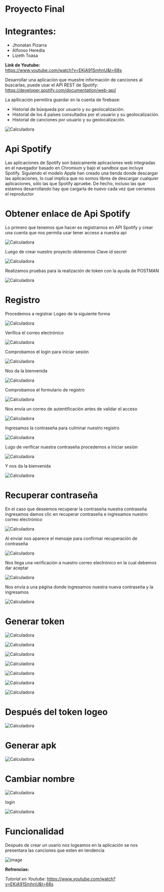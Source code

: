 # Proyecto Final

# Integrantes:
- Jhonatan Pizarra
- Alfonso Heredia
- Lizeth Toasa

**Link de Youtube:**\
https://www.youtube.com/watch?v=EKjA91SmhnU&t=68s


Desarrollar una aplicación que muestre información de canciones al buscarlas, puede usar
el API REST de Spotify: https://developer.spotify.com/documentation/web-api/

La apllicación permitira guardar en la cuenta de firebase:
- Historial de búsqueda por usuario y su geolocalización.
- Historial de los 4 países consultados por el usuario y su geolocalización.
- Historial de canciones por usuario y su geolocalización.

![Calculadora](https://github.com/LizethToasa/Proyecto-Final-Topicos/blob/master/topicos/spotify-logo.png)
# Api Spotify

Las aplicaciones de Spotify son básicamente aplicaciones web integradas en el navegador basado en Chromium y bajo el sandbox que incluye Spotify. Siguiendo el modelo Apple han creado una tienda donde descargar las aplicaciones, lo cual implica que no somos libres de descargar cualquier aplicaciones, sólo las que Spotify apruebe. De hecho, incluso las que estamos desarrollando hay que cargarla de nuevo cada vez que cerramos el reproductor

# Obtener enlace de Api Spotify
Lo primero que tenemos que hacer es registrarnos en API Spotify y crear una cuenta que nos permita usar tener acceso a nuestra api

![Calculadora](https://github.com/LizethToasa/Proyecto-Final-Topicos/blob/master/topicos/1.png)

Luego de crear nuestro proyecto obtenemos Clave id secret

![Calculadora](https://github.com/LizethToasa/Proyecto-Final-Topicos/blob/master/topicos/a.png)

Realizamos pruebas para la realización de token con la ayuda de POSTMAN

![Calculadora](https://github.com/LizethToasa/Proyecto-Final-Topicos/blob/master/topicos/2.png)


# Registro

Procedemos a registrar Logeo de la siguiente forma

![Calculadora](https://github.com/LizethToasa/Proyecto-Final-Topicos/blob/master/topicos/4.png)

Verifica el correo electrónico

![Calculadora](https://github.com/LizethToasa/Proyecto-Final-Topicos/blob/master/topicos/5.png)

Comprobamos el login para iniciar sesión 

![Calculadora](https://github.com/LizethToasa/Proyecto-Final-Topicos/blob/master/topicos/6.png)

Nos da la bienvenida 

![Calculadora](https://github.com/LizethToasa/Proyecto-Final-Topicos/blob/master/topicos/7.png)

Comprobamos el formulario de registro

![Calculadora](https://github.com/LizethToasa/Proyecto-Final-Topicos/blob/master/topicos/8.png)

Nos envía un correo de autentificación antes de validar el acceso 

![Calculadora](https://github.com/LizethToasa/Proyecto-Final-Topicos/blob/master/topicos/9.png)

Ingresamos la contraseña para culminar nuestro registro

![Calculadora](https://github.com/LizethToasa/Proyecto-Final-Topicos/blob/master/topicos/10.png)

Lugo de verificar nuestra contraseña procedemos a iniciar sesión 

![Calculadora](https://github.com/LizethToasa/Proyecto-Final-Topicos/blob/master/topicos/11.png)

Y nos da la bienvenida

![Calculadora](https://github.com/LizethToasa/Proyecto-Final-Topicos/blob/master/topicos/12.png)

# Recuperar contraseña

En el caso que deseemos recuperar la contraseña nuestra contraseña ingresamos damos clic en recuperar contraseña e ingresamos nuestro correo electrónico 

![Calculadora](https://github.com/LizethToasa/Proyecto-Final-Topicos/blob/master/topicos/13.png)


Al enviar nos aparece el mensaje para confirmar recuperación de contraseña

![Calculadora](https://github.com/LizethToasa/Proyecto-Final-Topicos/blob/master/topicos/14.png)

Nos llega una verificación a nuestro correo electrónico en la cual debemos dar aceptar

![Calculadora](https://github.com/LizethToasa/Proyecto-Final-Topicos/blob/master/topicos/15.png)

Nos envía a una página donde ingresamos nuestra nueva contraseña y la ingresamos

![Calculadora](https://github.com/LizethToasa/Proyecto-Final-Topicos/blob/master/topicos/16.png)

# Generar token

![Calculadora](https://github.com/LizethToasa/Proyecto-Final-Topicos/blob/master/topicos/17.png)


![Calculadora](https://github.com/LizethToasa/Proyecto-Final-Topicos/blob/master/topicos/199.png)


![Calculadora](https://github.com/LizethToasa/Proyecto-Final-Topicos/blob/master/topicos/20.png)


![Calculadora](https://github.com/LizethToasa/Proyecto-Final-Topicos/blob/master/topicos/21.png)


![Calculadora](https://github.com/LizethToasa/Proyecto-Final-Topicos/blob/master/topicos/22.png)


![Calculadora](https://github.com/LizethToasa/Proyecto-Final-Topicos/blob/master/topicos/23.png)

![Calculadora](https://github.com/LizethToasa/Proyecto-Final-Topicos/blob/master/topicos/24.png)

# Después del token logeo

![Calculadora](https://github.com/LizethToasa/Proyecto-Final-Topicos/blob/master/topicos/25.png)

# Generar apk

![Calculadora](https://github.com/LizethToasa/Proyecto-Final-Topicos/blob/master/topicos/26.png)


# Cambiar nombre

![Calculadora](https://github.com/LizethToasa/Proyecto-Final-Topicos/blob/master/topicos/28.png)

login

![Calculadora](https://github.com/LizethToasa/Proyecto-Final-Topicos/blob/master/topicos/30.png)

# Funcionalidad
Después de crear un usario nos logeamos en la aplicación se nos presentara las canciones que esten en tendencia

![image](https://user-images.githubusercontent.com/23488888/93938407-cf62dc00-fcee-11ea-80e1-f7b4b36f11e7.png)



**Refrencias:**

*Tutorial en Youtube:* https://www.youtube.com/watch?v=EKjA91SmhnU&t=68s
